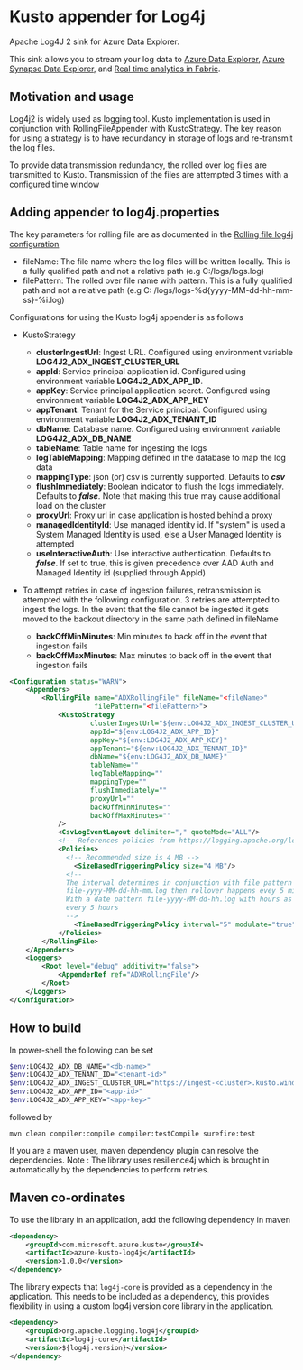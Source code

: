 # Kusto appender for Log4j

Apache Log4J 2 sink for Azure Data Explorer.

This sink allows you to stream your log data to
[Azure Data Explorer][data_explorer], [Azure Synapse Data Explorer][synapse],
and [Real time analytics in Fabric][fabric].

[data_explorer]: https://docs.microsoft.com/en-us/azure/data-explorer
[synapse]: https://docs.microsoft.com/en-us/azure/synapse-analytics/data-explorer/data-explorer-overview
[fabric]: https://learn.microsoft.com/en-us/fabric/real-time-analytics/overview

Motivation and usage
----------------------

Log4j2 is widely used as logging tool. Kusto implementation
is used in conjunction with RollingFileAppender with KustoStrategy.
The key reason for using a strategy is to have redundancy in storage
of logs and re-transmit the log files.

To provide data transmission redundancy, the rolled over log files are
transmitted to Kusto. Transmission of the files are attempted 3 times
with a configured time window

Adding appender to log4j.properties
----------------------

The key parameters for rolling file are as documented in
the [Rolling file log4j configuration](https://logging.apache.org/log4j/2.x/manual/appenders.html#RollingFileAppender)

- fileName: The file name where the log files will be written locally. This is a fully qualified path and not a
  relative path (e.g C:/logs/logs.log)
- filePattern: The rolled over file name with pattern. This is a fully qualified path and not a relative path (e.g C:
  /logs/logs-%d{yyyy-MM-dd-hh-mm-ss}-%i.log)

Configurations for using the Kusto log4j appender is as follows

- KustoStrategy
  - **clusterIngestUrl**: Ingest URL. Configured using environment variable **LOG4J2_ADX_INGEST_CLUSTER_URL**
  - **appId**: Service principal application id. Configured using environment variable **LOG4J2_ADX_APP_ID**.
  - **appKey**: Service principal application secret. Configured using environment variable **LOG4J2_ADX_APP_KEY**
  - **appTenant**: Tenant for the Service principal. Configured using environment variable **LOG4J2_ADX_TENANT_ID**
  - **dbName**: Database name. Configured using environment variable **LOG4J2_ADX_DB_NAME**
  - **tableName**: Table name for ingesting the logs
  - **logTableMapping**: Mapping defined in the database to map the log data
  - **mappingType**: json (or) csv is currently supported. Defaults to **_csv_**
  - **flushImmediately**: Boolean indicator to flush the logs immediately. Defaults to **_false_**. Note that making
      this true may cause additional load on the cluster
  - **proxyUrl**: Proxy url in case application is hosted behind a proxy
  - **managedIdentityId**: Use managed identity id. If "system" is used a System Managed Identity is used, else a User Managed Identity is attempted
  - **useInteractiveAuth**: Use interactive authentication. Defaults to **_false_**. If set to true, this is given precedence over AAD Auth and Managed Identity id (supplied through AppId)

- To attempt retries in case of ingestion failures, retransmission is attempted with the following configuration. 3
  retries are attempted to ingest the logs. In the event that the file cannot be ingested it gets moved to the backout
  directory in the same path defined in fileName

  - **backOffMinMinutes**: Min minutes to back off in the event that ingestion fails
  - **backOffMaxMinutes**: Max minutes to back off in the event that ingestion fails

```xml
<Configuration status="WARN">
    <Appenders>
        <RollingFile name="ADXRollingFile" fileName="<fileName>"
                     filePattern="<filePattern>">
            <KustoStrategy
                    clusterIngestUrl="${env:LOG4J2_ADX_INGEST_CLUSTER_URL}"
                    appId="${env:LOG4J2_ADX_APP_ID}"
                    appKey="${env:LOG4J2_ADX_APP_KEY}"
                    appTenant="${env:LOG4J2_ADX_TENANT_ID}"
                    dbName="${env:LOG4J2_ADX_DB_NAME}"
                    tableName=""
                    logTableMapping=""
                    mappingType=""
                    flushImmediately=""
                    proxyUrl=""
                    backOffMinMinutes=""
                    backOffMaxMinutes=""
            />
            <CsvLogEventLayout delimiter="," quoteMode="ALL"/>
            <!-- References policies from https://logging.apache.org/log4j/2.x/manual/appenders.html -->
            <Policies>
              <!-- Recommended size is 4 MB -->
                <SizeBasedTriggeringPolicy size="4 MB"/>
              <!-- 
              The interval determines in conjunction with file pattern the time for rollup. If file has pattern
              file-yyyy-MM-dd-hh-mm.log then rollover happens evey 5 minutes (interval below)
              With a date pattern file-yyyy-MM-dd-hh.log with hours as the most specific item, rollover would happen
              every 5 hours 
              -->
                <TimeBasedTriggeringPolicy interval="5" modulate="true"/>
            </Policies>
        </RollingFile>
    </Appenders>
    <Loggers>
        <Root level="debug" additivity="false">
            <AppenderRef ref="ADXRollingFile"/>
        </Root>
    </Loggers>
</Configuration>
```

How to build
----------------------

In power-shell the following can be set

```sh
$env:LOG4J2_ADX_DB_NAME="<db-name>"
$env:LOG4J2_ADX_TENANT_ID="<tenant-id>"                   
$env:LOG4J2_ADX_INGEST_CLUSTER_URL="https://ingest-<cluster>.kusto.windows.net"
$env:LOG4J2_ADX_APP_ID="<app-id>"
$env:LOG4J2_ADX_APP_KEY="<app-key>" 
```

followed by

```mvn clean compiler:compile compiler:testCompile surefire:test```

If you are a maven user, maven dependency plugin can resolve the dependencies.
Note : The library uses resilience4j which is brought in automatically by the dependencies to perform retries.

Maven co-ordinates
----------------------

To use the library in an application, add the following dependency in maven

```xml
<dependency>
    <groupId>com.microsoft.azure.kusto</groupId>
    <artifactId>azure-kusto-log4j</artifactId>
    <version>1.0.0</version>
</dependency>
```

The library expects that `log4j-core` is provided as a dependency in the application. This needs to be included as a
dependency, this provides flexibility in using a custom log4j version core library in the application.

```xml
<dependency>
    <groupId>org.apache.logging.log4j</groupId>
    <artifactId>log4j-core</artifactId>
    <version>${log4j.version}</version>
</dependency>
```
